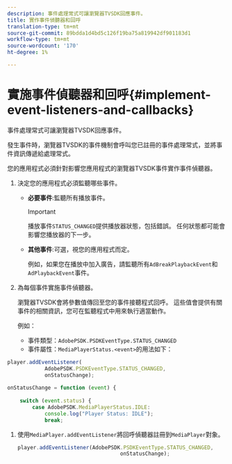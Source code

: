 ```yaml
---
description: 事件處理常式可讓瀏覽器TVSDK回應事件。
title: 實作事件偵聽器和回呼
translation-type: tm+mt
source-git-commit: 89bdda1d4bd5c126f19ba75a819942df901183d1
workflow-type: tm+mt
source-wordcount: '170'
ht-degree: 1%

---
```



# 實施事件偵聽器和回呼{#implement-event-listeners-and-callbacks}

事件處理常式可讓瀏覽器TVSDK回應事件。

發生事件時，瀏覽器TVSDK的事件機制會呼叫您已註冊的事件處理常式，並將事件資訊傳遞給處理常式。

您的應用程式必須針對影響您應用程式的瀏覽器TVSDK事件實作事件偵聽器。

1. 決定您的應用程式必須監聽哪些事件。

   * **必要事件**:監聽所有播放事件。

      >[!IMPORTANT]
      >
      >播放事件`STATUS_CHANGED`提供播放器狀態，包括錯誤。 任何狀態都可能會影響您播放器的下一步。

   * **其他事件**:可選，視您的應用程式而定。

      例如，如果您在播放中加入廣告，請監聽所有`AdBreakPlaybackEvent`和`AdPlaybackEvent`事件。

1. 為每個事件實施事件偵聽器。

   瀏覽器TVSDK會將參數值傳回至您的事件接聽程式回呼。 這些值會提供有關事件的相關資訊，您可在監聽程式中用來執行適當動作。

   例如：

   * 事件類型：`AdobePSDK.PSDKEventType.STATUS_CHANGED`
   * 事件屬性：`MediaPlayerStatus.<event>`的用法如下：

```js
player.addEventListener( 
            AdobePSDK.PSDKEventType.STATUS_CHANGED,  
            onStatusChange); 
 
onStatusChange = function (event) { 
 
    switch (event.status) { 
        case AdobePSDK.MediaPlayerStatus.IDLE: 
            console.log("Player Status: IDLE"); 
            break;
```

1. 使用`MediaPlayer.addEventListener`將回呼偵聽器註冊到`MediaPlayer`對象。

   ```js
   player.addEventListener(AdobePSDK.PSDKEventType.STATUS_CHANGED,  
                                    onStatusChange);
   ```
